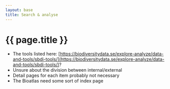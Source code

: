 ```yaml
---
layout: base
title: Search & analyse
---
```

# {{ page.title }}

- The tools listed here: [https://biodiversitydata.se/explore-analyze/data-and-tools/sbdi-tools/](https://biodiversitydata.se/explore-analyze/data-and-tools/sbdi-tools/)?
- Unsure about the division between internal/external
- Detail pages for each item probably not necessary
- The Bioatlas need some sort of index page
